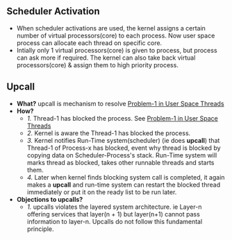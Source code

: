 ## Scheduler Activation
- When scheduler activations are used, the kernel assigns a certain number of virtual processors(core) to each process. Now user space process can allocate each thread on specific core.
- Intially only 1 virtual processors(core) is given to process, but process can ask more if required. The kernel can also take back virtual processors(core) & assign them to high priority process.

## Upcall
- **What?** upcall is mechanism to resolve [Problem-1 in User Space Threads](/cpu_memory_thread_process/threads/UserSpace_KernelSpace_Threads/README.md)
- **How?**
  - *1.* Thread-1 has blocked the process. See [Problem-1 in User Space Threads](/cpu_memory_thread_process/threads/UserSpace_KernelSpace_Threads/README.md)
  - *2.* Kernel is aware the Thread-1 has blocked the process.
  - *3.* Kernel notifies Run-Time system(scheduler) (ie does **upcall**) that Thread-1 of Process-x has blocked, event why thread is blocked by copying data on Scheduler-Process's stack. Run-Time system will marks thread as blocked, takes other runnable threads and starts them.
  - *4.* Later when kernel finds blocking system call is completed, it again makes a **upcall** and run-time system can restart the blocked thread immediately or put it on the ready list to be run later.
- **Objections to upcalls?**
  - *1.* upcalls violates the layered system architecture. ie Layer-n offering services that layer(n + 1) but layer(n+1) cannot pass information to layer-n. Upcalls do not follow this fundamental principle.

